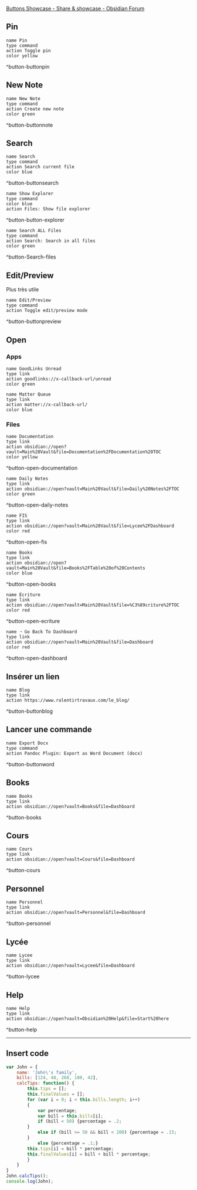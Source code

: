[Buttons Showcase - Share & showcase - Obsidian Forum](https://forum.obsidian.md/t/buttons-showcase/18044/2)

## Pin
```button
name Pin
type command
action Toggle pin
color yellow
```
^button-buttonpin

## New Note
```button
name New Note
type command
action Create new note
color green
```
^button-buttonnote

## Search
```button
name Search
type command
action Search current file
color blue
```
^button-buttonsearch

```button
name Show Explorer
type command
color blue
action Files: Show file explorer
```
^button-button-explorer

```button
name Search ALL Files
type command
action Search: Search in all files
color green
```
^button-Search-files

## Edit/Preview
Plus très utile

```button
name Edit/Preview
type command
action Toggle edit/preview mode
```
^button-buttonpreview

## Open
### Apps
```button
name GoodLinks Unread
type link
action goodlinks://x-callback-url/unread
color green
```

```button
name Matter Queue
type link
action matter://x-callback-url/
color blue
```

### Files
```button
name Documentation
type link
action obsidian://open?vault=Main%20Vault&file=Documentation%2FDocumentation%20TOC
color yellow
```
^button-open-documentation

```button
name Daily Notes
type link
action obsidian://open?vault=Main%20Vault&file=Daily%20Notes%2FTOC
color green
```
^button-open-daily-notes

```button
name FIS
type link
action obsidian://open?vault=Main%20Vault&file=Lycee%2FDashboard
color red
```
^button-open-fis

```button
name Books
type link
action obsidian://open?vault=Main%20Vault&file=Books%2FTable%20of%20Contents
color blue
```
^button-open-books

```button
name Écriture
type link
action obsidian://open?vault=Main%20Vault&file=%C3%89criture%2FTOC
color red
```
^button-open-ecriture

```button
name ➝ Go Back To Dashboard
type link
action obsidian://open?vault=Main%20Vault&file=Dashboard
color red 
```
^button-open-dashboard

## Insérer un lien
```button
name Blog
type link
action https://www.ralentirtravaux.com/le_blog/
```
^button-buttonblog

## Lancer une commande
```button
name Export Docx
type command
action Pandoc Plugin: Export as Word Document (docx)
```
^button-buttonword

## Books
```button
name Books
type link
action obsidian://open?vault=Books&file=Dashboard
```
^button-books

## Cours
```button
name Cours
type link
action obsidian://open?vault=Cours&file=Dashboard
```
^button-cours

## Personnel
```button
name Personnel
type link
action obsidian://open?vault=Personnel&file=Dashboard
```
^button-personnel

## Lycée
```button
name Lycee
type link
action obsidian://open?vault=Lycee&file=Dashboard
```
^button-lycee

## Help
```button
name Help
type link
action obsidian://open?vault=Obsidian%20Help&file=Start%20here
```
^button-help

<hr />

## Insert code

```js
var John = {
	name: 'John\'s family',
	bills: [124, 48, 268, 180, 42],
	calcTips: function() {
		this.tips = [];
		this.finalValues = [];
		for (var i = 0; i < this.bills.length; i++)
		{
			var percentage;
			var bill = this.bills[i];
			if (bill < 50) {percentage = .2;
		}
			else if (bill >= 50 && bill < 200) {percentage = .15;
		}
			else {percentage = .1;}
		this.tips[i] = bill * percentage;
		this.finalValues[i] = bill + bill * percentage;
		}
	}
}	
John.calcTips();
console.log(John);
```


